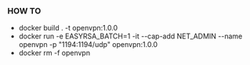 ### HOW TO

- docker build . -t openvpn:1.0.0
- docker run -e EASYRSA_BATCH=1 -it --cap-add NET_ADMIN --name openvpn -p "1194:1194/udp" openvpn:1.0.0
- docker rm -f openvpn